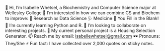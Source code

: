👋 Hi, I’m Isabelle Whetsel, a Biochemistry and Computer Science major at Wellesley College
👀 I’m interested in how we can combine CS and Biochem to improve:
    🦠 Research
    📊 Data Science
    🩺 Medicine
    🫵 You Fill in the Blank!
🌱 I’m currently learning Python and R.
🤝 I’m looking to collaborate on interesting projects.
    🙋 My current personal project is a Housing Selection Generator.
📫 Reach me by email: isabellewhetsel@gmail.com
🕶️ Pronouns: They/She
⚡ Fun fact: I have collected over 2,000 quotes on sticky notes.

<!---
isa314159/isa314159 is a ✨ special ✨ repository because its `README.md` (this file) appears on your GitHub profile.
You can click the Preview link to take a look at your changes.
--->
